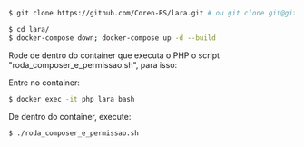 ```bash
$ git clone https://github.com/Coren-RS/lara.git # ou git clone git@github.com:coren-rs/lara.git se você tiver permissão

$ cd lara/
$ docker-compose down; docker-compose up -d --build
```

Rode de dentro do container que executa o PHP o script "roda_composer_e_permissao.sh", para isso:

Entre no container:

```bash
$ docker exec -it php_lara bash 
```

De dentro do container, execute:

```bash
$ ./roda_composer_e_permissao.sh
```




